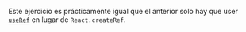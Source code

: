 Este ejercicio es prácticamente igual que el anterior solo hay que user [`useRef`](https://reactjs.org/docs/hooks-reference.html#useref) en lugar de `React.createRef`.